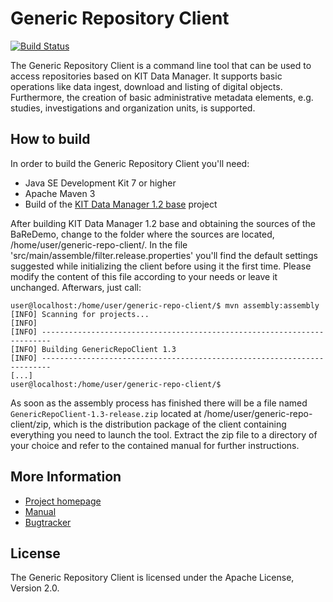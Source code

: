 # Generic Repository Client

[![Build Status](https://api.travis-ci.org/kit-data-manager/generic-repo-client.png?branch=master)](https://travis-ci.org/kit-data-manager/generic-repo-client)

The Generic Repository Client is a command line tool that can be used to access repositories based on KIT Data Manager. It supports basic operations like data ingest, download and listing of digital objects. Furthermore, the creation of basic administrative metadata elements, e.g. studies, investigations and organization units, is supported. 

## How to build

In order to build the Generic Repository Client you'll need:

* Java SE Development Kit 7 or higher
* Apache Maven 3
* Build of the [KIT Data Manager 1.2 base](https://github.com/kit-data-manager/base) project

After building KIT Data Manager 1.2 base and obtaining the sources of the BaReDemo, change to the folder where the sources are located, /home/user/generic-repo-client/. In the file 'src/main/assemble/filter.release.properties' you'll find the default settings suggested while initializing the client before using it the first time. Please modify the content of this file according to your needs or leave it unchanged. Afterwars, just call:

```
user@localhost:/home/user/generic-repo-client/$ mvn assembly:assembly
[INFO] Scanning for projects...
[INFO]
[INFO] ------------------------------------------------------------------------
[INFO] Building GenericRepoClient 1.3
[INFO] ------------------------------------------------------------------------
[...]
user@localhost:/home/user/generic-repo-client/$
```

As soon as the assembly process has finished there will be a file named `GenericRepoClient-1.3-release.zip` located at /home/user/generic-repo-client/zip, which is the distribution package of the client containing everything you need to launch the tool. Extract the zip file to a directory of your choice and refer to the contained manual for further instructions.

## More Information

* [Project homepage](http://datamanager.kit.edu/index.php/kit-data-manager)
* [Manual](http://datamanager.kit.edu/dama/manual/index.html)
* [Bugtracker](http://datamanager.kit.edu/bugtracker/thebuggenie/)

## License

The Generic Repository Client is licensed under the Apache License, Version 2.0.


